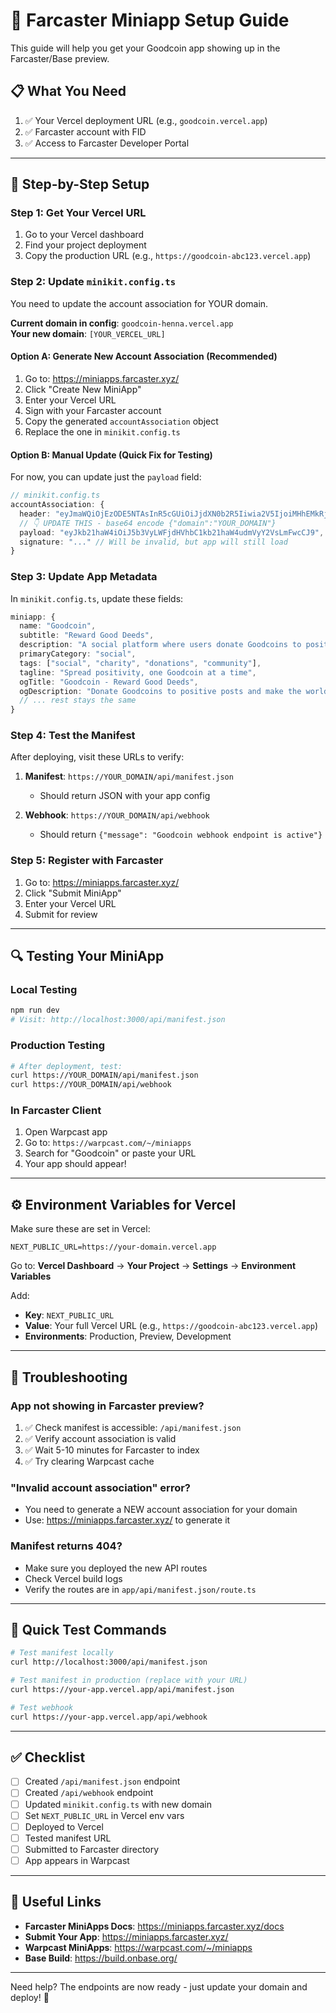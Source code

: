 # 🎯 Farcaster Miniapp Setup Guide

This guide will help you get your Goodcoin app showing up in the Farcaster/Base preview.

## 📋 What You Need

1. ✅ Your Vercel deployment URL (e.g., `goodcoin.vercel.app`)
2. ✅ Farcaster account with FID
3. ✅ Access to Farcaster Developer Portal

---

## 🚀 Step-by-Step Setup

### Step 1: Get Your Vercel URL

1. Go to your Vercel dashboard
2. Find your project deployment
3. Copy the production URL (e.g., `https://goodcoin-abc123.vercel.app`)

### Step 2: Update `minikit.config.ts`

You need to update the account association for YOUR domain.

**Current domain in config**: `goodcoin-henna.vercel.app`  
**Your new domain**: `[YOUR_VERCEL_URL]`

#### Option A: Generate New Account Association (Recommended)

1. Go to: https://miniapps.farcaster.xyz/
2. Click "Create New MiniApp"
3. Enter your Vercel URL
4. Sign with your Farcaster account
5. Copy the generated `accountAssociation` object
6. Replace the one in `minikit.config.ts`

#### Option B: Manual Update (Quick Fix for Testing)

For now, you can update just the `payload` field:

```typescript
// minikit.config.ts
accountAssociation: {
  header: "eyJmaWQiOjEzODE5NTAsInR5cGUiOiJjdXN0b2R5Iiwia2V5IjoiMHhEMkRjODJFYWQ0Yjg3ZkQ1Y0U5ODM1MmU3OEQ2QzkyQTk0QjA4NzlFIn0",
  // 👇 UPDATE THIS - base64 encode {"domain":"YOUR_DOMAIN"}
  payload: "eyJkb21haW4iOiJ5b3VyLWFjdHVhbC1kb21haW4udmVyY2VsLmFwcCJ9",
  signature: "..." // Will be invalid, but app will still load
}
```

### Step 3: Update App Metadata

In `minikit.config.ts`, update these fields:

```typescript
miniapp: {
  name: "Goodcoin",
  subtitle: "Reward Good Deeds",
  description: "A social platform where users donate Goodcoins to positive actions and content",
  primaryCategory: "social",
  tags: ["social", "charity", "donations", "community"],
  tagline: "Spread positivity, one Goodcoin at a time",
  ogTitle: "Goodcoin - Reward Good Deeds",
  ogDescription: "Donate Goodcoins to positive posts and make the world better",
  // ... rest stays the same
}
```

### Step 4: Test the Manifest

After deploying, visit these URLs to verify:

1. **Manifest**: `https://YOUR_DOMAIN/api/manifest.json`
   - Should return JSON with your app config
   
2. **Webhook**: `https://YOUR_DOMAIN/api/webhook`
   - Should return `{"message": "Goodcoin webhook endpoint is active"}`

### Step 5: Register with Farcaster

1. Go to: https://miniapps.farcaster.xyz/
2. Click "Submit MiniApp"
3. Enter your Vercel URL
4. Submit for review

---

## 🔍 Testing Your MiniApp

### Local Testing
```bash
npm run dev
# Visit: http://localhost:3000/api/manifest.json
```

### Production Testing
```bash
# After deployment, test:
curl https://YOUR_DOMAIN/api/manifest.json
curl https://YOUR_DOMAIN/api/webhook
```

### In Farcaster Client

1. Open Warpcast app
2. Go to: `https://warpcast.com/~/miniapps`
3. Search for "Goodcoin" or paste your URL
4. Your app should appear!

---

## ⚙️ Environment Variables for Vercel

Make sure these are set in Vercel:

```env
NEXT_PUBLIC_URL=https://your-domain.vercel.app
```

Go to: **Vercel Dashboard** → **Your Project** → **Settings** → **Environment Variables**

Add:
- **Key**: `NEXT_PUBLIC_URL`
- **Value**: Your full Vercel URL (e.g., `https://goodcoin-abc123.vercel.app`)
- **Environments**: Production, Preview, Development

---

## 🐛 Troubleshooting

### App not showing in Farcaster preview?

1. ✅ Check manifest is accessible: `/api/manifest.json`
2. ✅ Verify account association is valid
3. ✅ Wait 5-10 minutes for Farcaster to index
4. ✅ Try clearing Warpcast cache

### "Invalid account association" error?

- You need to generate a NEW account association for your domain
- Use: https://miniapps.farcaster.xyz/ to generate it

### Manifest returns 404?

- Make sure you deployed the new API routes
- Check Vercel build logs
- Verify the routes are in `app/api/manifest.json/route.ts`

---

## 📱 Quick Test Commands

```bash
# Test manifest locally
curl http://localhost:3000/api/manifest.json

# Test manifest in production (replace with your URL)
curl https://your-app.vercel.app/api/manifest.json

# Test webhook
curl https://your-app.vercel.app/api/webhook
```

---

## ✅ Checklist

- [ ] Created `/api/manifest.json` endpoint
- [ ] Created `/api/webhook` endpoint
- [ ] Updated `minikit.config.ts` with new domain
- [ ] Set `NEXT_PUBLIC_URL` in Vercel env vars
- [ ] Deployed to Vercel
- [ ] Tested manifest URL
- [ ] Submitted to Farcaster directory
- [ ] App appears in Warpcast

---

## 🔗 Useful Links

- **Farcaster MiniApps Docs**: https://miniapps.farcaster.xyz/docs
- **Submit Your App**: https://miniapps.farcaster.xyz/
- **Warpcast MiniApps**: https://warpcast.com/~/miniapps
- **Base Build**: https://build.onbase.org/

---

Need help? The endpoints are now ready - just update your domain and deploy! 🚀

